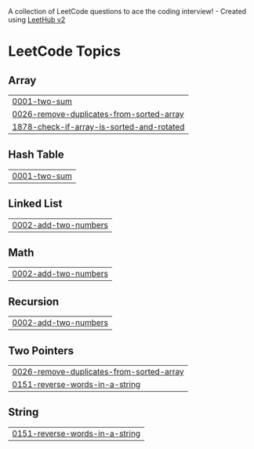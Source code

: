 A collection of LeetCode questions to ace the coding interview! - Created using [LeetHub v2](https://github.com/arunbhardwaj/LeetHub-2.0)
<!---LeetCode Topics Start-->
# LeetCode Topics
## Array
|  |
| ------- |
| [0001-two-sum](https://github.com/HarshithTangudu/LeetCode-Questions/tree/master/0001-two-sum) |
| [0026-remove-duplicates-from-sorted-array](https://github.com/HarshithTangudu/LeetCode-Questions/tree/master/0026-remove-duplicates-from-sorted-array) |
| [1878-check-if-array-is-sorted-and-rotated](https://github.com/HarshithTangudu/LeetCode-Questions/tree/master/1878-check-if-array-is-sorted-and-rotated) |
## Hash Table
|  |
| ------- |
| [0001-two-sum](https://github.com/HarshithTangudu/LeetCode-Questions/tree/master/0001-two-sum) |
## Linked List
|  |
| ------- |
| [0002-add-two-numbers](https://github.com/HarshithTangudu/LeetCode-Questions/tree/master/0002-add-two-numbers) |
## Math
|  |
| ------- |
| [0002-add-two-numbers](https://github.com/HarshithTangudu/LeetCode-Questions/tree/master/0002-add-two-numbers) |
## Recursion
|  |
| ------- |
| [0002-add-two-numbers](https://github.com/HarshithTangudu/LeetCode-Questions/tree/master/0002-add-two-numbers) |
## Two Pointers
|  |
| ------- |
| [0026-remove-duplicates-from-sorted-array](https://github.com/HarshithTangudu/LeetCode-Questions/tree/master/0026-remove-duplicates-from-sorted-array) |
| [0151-reverse-words-in-a-string](https://github.com/HarshithTangudu/LeetCode-Questions/tree/master/0151-reverse-words-in-a-string) |
## String
|  |
| ------- |
| [0151-reverse-words-in-a-string](https://github.com/HarshithTangudu/LeetCode-Questions/tree/master/0151-reverse-words-in-a-string) |
<!---LeetCode Topics End-->